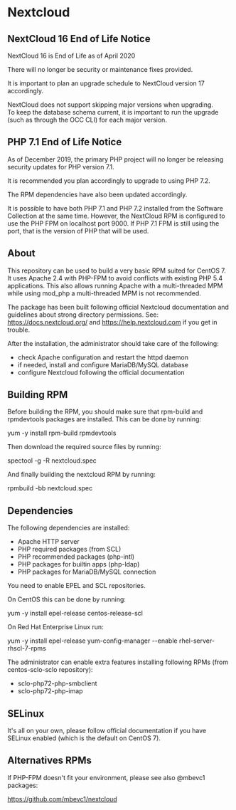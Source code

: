 Nextcloud
=========


NextCloud 16 End of Life Notice
-------------------------------
NextCloud 16 is End of Life as of April 2020

There will no longer be security or maintenance fixes provided.

It is important to plan an upgrade schedule to NextCloud version 17
accordingly.

NextCloud does not support skipping major versions when upgrading.  
To keep the database schema current, it is important to run the 
upgrade (such as through the OCC CLI) for each major version.


PHP 7.1 End of Life Notice
--------------------------
As of December 2019, the primary PHP project will no longer be releasing
security updates for PHP version 7.1.

It is recommended you plan accordingly to upgrade to using PHP 7.2.

The RPM dependencies have also been updated accordingly.

It is possible to have both PHP 7.1 and PHP 7.2 installed from the Software Collection at the same time. However, the NextCloud RPM is configured to use the PHP FPM on localhost port 9000. If PHP 7.1 FPM is still using the port, that is the version of PHP that will be used.


About
-----

This repository can be used to build a very basic RPM suited for CentOS 7.
It uses Apache 2.4 with PHP-FPM to avoid conflicts with existing 
PHP 5.4 applications.  This also allows running Apache with a 
multi-threaded MPM while using mod_php a multi-threaded MPM is 
not recommended.

The package has been built following official Nextcloud documentation and
guidelines about strong directory permissions. See: https://docs.nextcloud.org/
and https://help.nextcloud.com if you get in trouble.

After the installation, the administrator should take care of the following:

* check Apache configuration and restart the httpd daemon
* if needed, install and configure MariaDB/MySQL database
* configure Nextcloud following the official documentation


Building RPM
------------

Before building the RPM, you should make sure that rpm-build and
rpmdevtools packages are installed.  This can be done by running:

  yum -y install rpm-build rpmdevtools

Then download the required source files by running:

  spectool -g -R nextcloud.spec

And finally building the nextcloud RPM by running:

  rpmbuild -bb nextcloud.spec


Dependencies
------------

The following dependencies are installed:

* Apache HTTP server
* PHP required packages (from SCL)
* PHP recommended packages (php-intl)
* PHP packages for builtin apps (php-ldap)
* PHP packages for MariaDB/MySQL connection

You need to enable EPEL and SCL repositories.

On CentOS this can be done by running:

  yum -y install epel-release centos-release-scl
 
On Red Hat Enterprise Linux run:

  yum -y install epel-release
  yum-config-manager --enable rhel-server-rhscl-7-rpms

The administrator can enable extra features installing following RPMs 
(from centos-sclo-sclo repository):

 * sclo-php72-php-smbclient
 * sclo-php72-php-imap


SELinux
-------

It's all on your own, please follow official documentation if you have SELinux enabled (which is the default on CentOS 7).


Alternatives RPMs
-----------------

If PHP-FPM doesn't fit your environment, please see also @mbevc1 packages:

https://github.com/mbevc1/nextcloud

